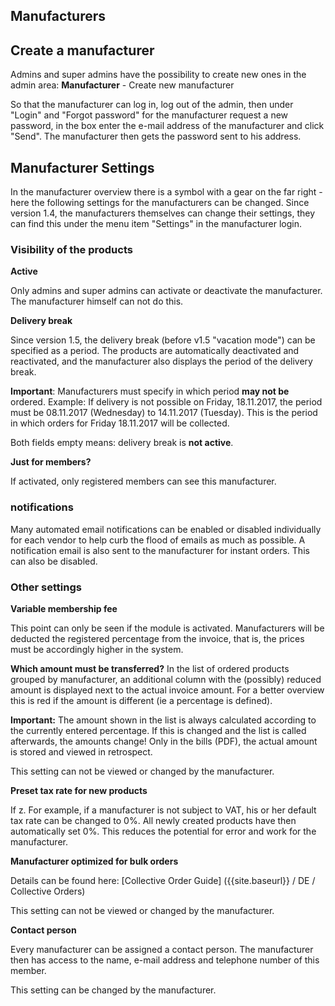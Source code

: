 ## Manufacturers

## Create a manufacturer

Admins and super admins have the possibility to create new ones in the admin area: **Manufacturer** - Create new manufacturer

So that the manufacturer can log in, log out of the admin, then under "Login" and "Forgot password" for the manufacturer request a new password, in the box enter the e-mail address of the manufacturer and click "Send". The manufacturer then gets the password sent to his address.

## Manufacturer Settings

In the manufacturer overview there is a symbol with a gear on the far right - here the following settings for the manufacturers can be changed. Since version 1.4, the manufacturers themselves can change their settings, they can find this under the menu item "Settings" in the manufacturer login.


### Visibility of the products

**Active**

Only admins and super admins can activate or deactivate the manufacturer. The manufacturer himself can not do this.

**Delivery break**

Since version 1.5, the delivery break (before v1.5 "vacation mode") can be specified as a period. The products are automatically deactivated and reactivated, and the manufacturer also displays the period of the delivery break.

**Important**: Manufacturers must specify in which period **may not be** ordered. Example: If delivery is not possible on Friday, 18.11.2017, the period must be 08.11.2017 (Wednesday) to 14.11.2017 (Tuesday). This is the period in which orders for Friday 18.11.2017 will be collected.

Both fields empty means: delivery break is **not active**.


**Just for members?**

If activated, only registered members can see this manufacturer.


### notifications
Many automated email notifications can be enabled or disabled individually for each vendor to help curb the flood of emails as much as possible.
A notification email is also sent to the manufacturer for instant orders. This can also be disabled.


### Other settings

**Variable membership fee**

This point can only be seen if the module is activated. Manufacturers will be deducted the registered percentage from the invoice, that is, the prices must be accordingly higher in the system.

**Which amount must be transferred?** In the list of ordered products grouped by manufacturer, an additional column with the (possibly) reduced amount is displayed next to the actual invoice amount. For a better overview this is red if the amount is different (ie a percentage is defined).

**Important:** The amount shown in the list is always calculated according to the currently entered percentage. If this is changed and the list is called afterwards, the amounts change! Only in the bills (PDF), the actual amount is stored and viewed in retrospect.

This setting can not be viewed or changed by the manufacturer.

**Preset tax rate for new products**

If z. For example, if a manufacturer is not subject to VAT, his or her default tax rate can be changed to 0%. All newly created products have then automatically set 0%. This reduces the potential for error and work for the manufacturer.

**Manufacturer optimized for bulk orders**

Details can be found here: [Collective Order Guide] ({{site.baseurl}} / DE / Collective Orders)

This setting can not be viewed or changed by the manufacturer.

**Contact person**

Every manufacturer can be assigned a contact person. The manufacturer then has access to the name, e-mail address and telephone number of this member.

This setting can be changed by the manufacturer.
